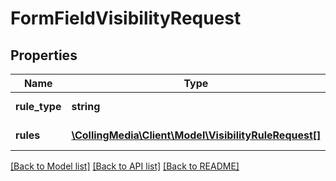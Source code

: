 # FormFieldVisibilityRequest

## Properties
Name | Type | Description | Notes
------------ | ------------- | ------------- | -------------
**rule_type** | **string** | Type of rule to apply | 
**rules** | [**\CollingMedia\Client\Model\VisibilityRuleRequest[]**](VisibilityRuleRequest.md) | JSON Array of rules | 

[[Back to Model list]](../README.md#documentation-for-models) [[Back to API list]](../README.md#documentation-for-api-endpoints) [[Back to README]](../README.md)


